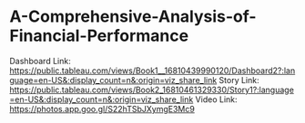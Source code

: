 # A-Comprehensive-Analysis-of-Financial-Performance
Dashboard Link: https://public.tableau.com/views/Book1__16810439990120/Dashboard2?:language=en-US&:display_count=n&:origin=viz_share_link
Story Link: https://public.tableau.com/views/Book2_16810461329330/Story1?:language=en-US&:display_count=n&:origin=viz_share_link
Video Link: https://photos.app.goo.gl/S22hTSbJXymgE3Mc9
